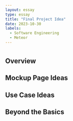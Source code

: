 ```yaml
---
layout: essay
type: essay
title: "Final Project Idea"
date: 2023-10-30
labels:
  - Software Engineering
  - Meteor
---
```


<meta name="viewport" content="width=device-width, initial-scale=1">
<link href="https://cdn.jsdelivr.net/npm/bootstrap@5.2.0/dist/css/bootstrap.min.css" rel="stylesheet">
<script src="https://cdn.jsdelivr.net/npm/bootstrap@5.2.0/dist/js/bootstrap.bundle.min.js"></script>

<h1></h1>
<h2>Overview</h2>
<h2>Mockup Page Ideas</h2>
<h2>Use Case Ideas</h2>
<h2>Beyond the Basics</h2>